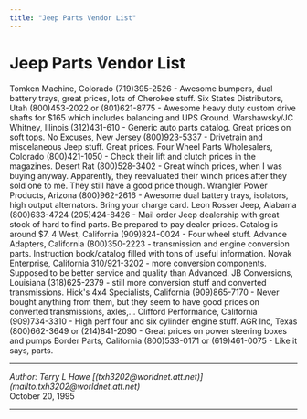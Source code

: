 ```yaml
---
title: "Jeep Parts Vendor List"
---
```


# Jeep Parts Vendor List
Tomken Machine, Colorado (719)395-2526 - Awesome bumpers, dual battery
trays, great prices, lots of Cherokee stuff.
Six States Distributors, Utah (800)453-2022 or (801)621-8775 - Awesome
heavy duty custom drive shafts for $165 which includes balancing and
UPS Ground.
Warshawsky/JC Whitney, Illinois (312)431-610 - Generic auto parts
catalog.  Great prices on soft tops.
No Excuses, New Jersey (800)923-5337 - Drivetrain and miscelaneous
Jeep stuff.  Great prices.
Four Wheel Parts Wholesalers, Colorado (800)421-1050 - Check their lift
and clutch prices in the magazines.
Desert Rat (800)528-3402 - Great winch prices, when I was buying anyway.
Apparently, they reevaluated their winch prices after they sold one
to me.  They still have a good price though.
Wrangler Power Products, Arizona (800)962-2616 - Awesome dual battery
trays, isolators, high output alternators.  Bring your charge card.
Leon Rosser Jeep, Alabama (800)633-4724 (205)424-8426 - Mail order Jeep dealership
with great stock of hard to find parts.  Be prepared to pay dealer
prices.  Catalog is around $7.
4 West, California (909)824-0024 - Four wheel stuff.
Advance Adapters, California (800)350-2223 - transmission and engine
conversion parts.  Instruction book/catalog filled with tons of
useful information.
Novak Enterprise, California 310/921-3202 - more conversion components.
Supposed to be better service and quality than Advanced.
JB Conversions, Louisiana (318)625-2379 - still more conversion
stuff and converted transmissions.
Hick's 4x4 Specialists, California (909)865-7170 - Never bought
anything from them, but they seem to have good prices on converted
transmissions, axles,...
Clifford Performance, California (909)734-3310 - High perf four
and six cylinder engine stuff.
AGR Inc, Texas (800)662-3649 or (214)841-2090 - Great prices on power
steering boxes and pumps
Border Parts, California (800)533-0171 or (619)461-0075 - Like it says, parts.
<HR>
<ADDRESS>
Author: Terry L Howe [(txh3202@worldnet.att.net)](mailto:txh3202@worldnet.att.net)
</ADDRESS>
October 20, 1995
<HR>